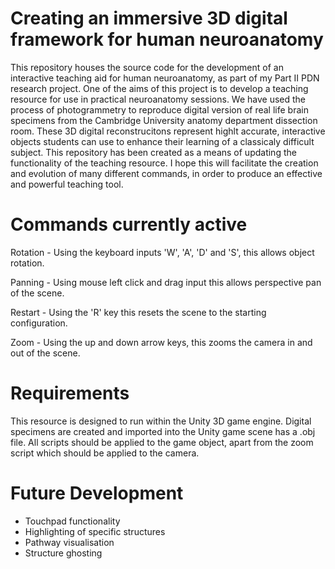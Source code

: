 # Creating an immersive 3D digital framework for human neuroanatomy
This repository houses the source code for the development of an interactive teaching aid for human neuroanatomy, as part of my Part II PDN research project. One of the aims of this project is to develop a teaching resource for use in practical neuroanatomy sessions. We have used the process of photogrammetry to reproduce digital version of real life brain specimens from the Cambridge University anatomy department dissection room. These 3D digital reconstrucitons represent highlt accurate, interactive objects students can use to enhance their learning of a classicaly difficult subject. This repository has been created as a means of updating the functionality of the teaching resource. I hope this will facilitate the creation and evolution of many different commands, in order to produce an effective and powerful teaching tool. 

# Commands currently active
Rotation - Using the keyboard inputs 'W', 'A', 'D' and 'S', this allows object rotation. 

Panning - Using mouse left click and drag input this allows perspective pan of the scene. 

Restart - Using the 'R' key this resets the scene to the starting configuration. 

Zoom - Using the up and down arrow keys, this zooms the camera in and out of the scene. 

# Requirements
This resource is designed to run within the Unity 3D game engine. Digital specimens are created and imported into the Unity game scene has a .obj file. All scripts should be applied to the game object, apart from the zoom script which should be applied to the camera. 


# Future Development 
 - Touchpad functionality 
 - Highlighting of specific structures
 - Pathway visualisation
 - Structure ghosting
